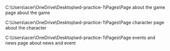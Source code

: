 C:\Users\acer\OneDrive\Desktop\wd-practice-1\Pages\Page about the game
page about the game

C:\Users\acer\OneDrive\Desktop\wd-practice-1\Pages\Page character
page about the character

C:\Users\acer\OneDrive\Desktop\wd-practice-1\Pages\Page events and news
page about news and event